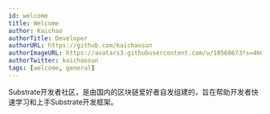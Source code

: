 ```yaml
---
id: welcome
title: Welcome
author: Kaichao
authorTitle: Developer
authorURL: https://github.com/kaichaosun
authorImageURL: https://avatars3.githubusercontent.com/u/10568673?s=460&v=4
authorTwitter: kaichaosun
tags: [welcome, general]
---
```


Substrate开发者社区，是由国内的区块链爱好者自发组建的，旨在帮助开发者快速学习和上手Substrate开发框架。
